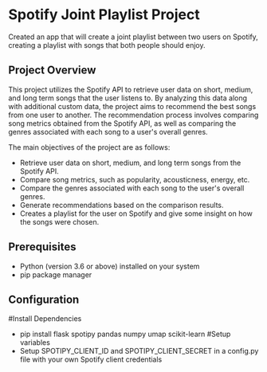 # Spotify Joint Playlist Project

Created an app that will create a joint playlist between two users on Spotify, creating a playlist with songs that both people should enjoy.

## Project Overview

This project utilizes the Spotify API to retrieve user data on short, medium, and long term songs that the user listens to. By analyzing this data along with additional custom data, the project aims to recommend the best songs from one user to another. The recommendation process involves comparing song metrics obtained from the Spotify API, as well as comparing the genres associated with each song to a user's overall genres.

The main objectives of the project are as follows:

- Retrieve user data on short, medium, and long term songs from the Spotify API.
- Compare song metrics, such as popularity, acousticness, energy, etc.
- Compare the genres associated with each song to the user's overall genres.
- Generate recommendations based on the comparison results.
- Creates a playlist for the user on Spotify and give some insight on how the songs were chosen.

## Prerequisites

- Python (version 3.6 or above) installed on your system
- pip package manager

## Configuration

#Install Dependencies
- pip install flask spotipy pandas numpy umap scikit-learn
#Setup variables
- Setup SPOTIPY_CLIENT_ID and SPOTIPY_CLIENT_SECRET in a config.py file with your own Spotify client credentials
